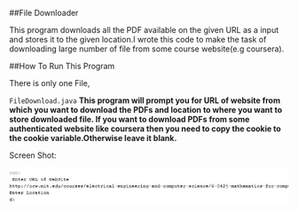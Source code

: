 ##File Downloader


This program downloads all the PDF available on the given URL as a input and stores it to the given location.I wrote this code to make the task of downloading large number of file from some course website(e.g coursera).

##How To Run This Program


There is only one File,

`FileDownload.java` **This program will prompt you for URL of website from which you want to download the PDFs and location to where you want to store downloaded file. If you want to download PDFs from some authenticated website like coursera then you need to copy the cookie to the cookie variable.Otherwise leave it blank.**

Screen Shot:

![alt text](ScreenShot.JPG "Screen Shot")
